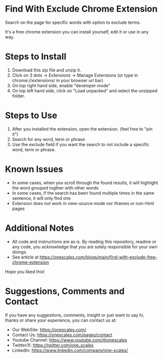 # Find With Exclude Chrome Extension
Search on the page for specific words with option to exclude terms.

It's a free chrome extension you can install yourself, edit it or use in any way.

# Steps to Install
1. Download this zip file and unzip it.
2. Click on 3 dots -> Extensions -> Manage Extensions (or type in chrome://extensions/ in your browser url bar)
3. On top right hand side, enable "developer mode"
4. On top left hand side, click on "Load unpacked" and select the unzipped folder.

# Steps to Use
1. After you installed the extension, open the extension. (feel free to "pin it")
2. Search for any word, term or phrase
3. Use the exclude field if you want the search to not include a specific word, term or phrase.

# Known Issues
- In some cases, when you scroll through the found results, it will highlight the word grouped togther with other words
- In some cases, if the search has been found multiple times in the same sentence, it will only find one
- Extension does not work in view-source mode nor iframes or non-html pages

# Additional Notes
- All code and instructions are as is. By reading this repository, readme or any code, you acknowledge that you are solely responsible for your own doings.
- See article at https://onescales.com/blogs/main/find-with-exclude-free-chrome-extension

Hope you liked this!

# Suggestions, Comments and Contact
If you have any suggestions, comments, insight or just want to say hi, thanks or share your experience, you can contact us at:
- Our WebSite: https://onescales.com/
- Contact Us: https://onescales.com/pages/contact
- Youtube Channel: https://www.youtube.com/@onescales
- Twitter/X: https://twitter.com/one_scales
- LinkedIn: https://www.linkedin.com/company/one-scales/






